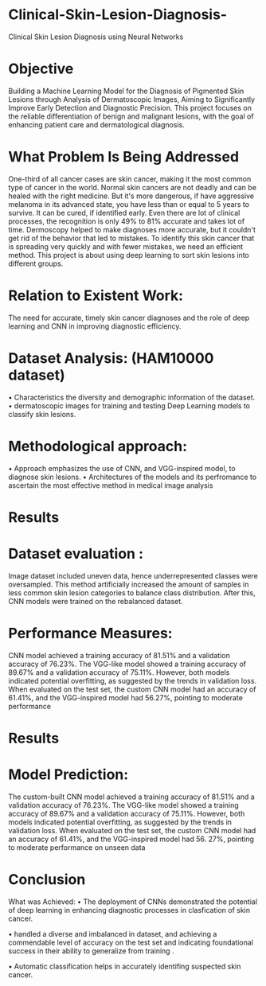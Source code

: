 # Clinical-Skin-Lesion-Diagnosis-
Clinical Skin Lesion Diagnosis using Neural Networks

# Objective
Building a Machine Learning Model for the Diagnosis of Pigmented Skin Lesions through
Analysis of Dermatoscopic Images, Aiming to Significantly Improve Early Detection and
Diagnostic Precision. This project focuses on the reliable differentiation of benign and malignant
lesions, with the goal of enhancing patient care and dermatological diagnosis.
# What Problem Is Being Addressed
One-third of all cancer cases are skin cancer, making it the most common type of cancer in the
world. Normal skin cancers are not deadly and can be healed with the right medicine. But it's
more dangerous, if have aggressive melanoma in its advanced state, you have less than or equal
to 5 years to survive. It can be cured, if identified early. Even there are lot of clinical processes,
the recognition is only 49% to 81% accurate and takes lot of time. Dermoscopy helped to make
diagnoses more accurate, but it couldn't get rid of the behavior that led to mistakes. To identify
this skin cancer that is spreading very quickly and with fewer mistakes, we need an efficient
method. This project is about using deep learning to sort skin lesions into different groups.
# Relation to Existent Work:
The need for accurate, timely skin cancer diagnoses and the role of deep learning and CNN in
improving diagnostic efficiency.

# Dataset Analysis: (HAM10000 dataset)
• Characteristics the diversity and demographic information of
the dataset.
• dermatoscopic images for training and testing Deep Learning
models to classify skin lesions.
# Methodological approach: 
• Approach emphasizes the use of CNN, and VGG-inspired
model, to diagnose skin lesions.
• Architectures of the models and its perfromance to ascertain
the most effective method in medical image analysis

# Results
# Dataset evaluation :
Image dataset included uneven data, hence underrepresented classes were
oversampled. This method artificially increased the amount of samples in less common skin
lesion categories to balance class distribution. After this, CNN models were trained on the
rebalanced dataset.
# Performance Measures:
CNN model achieved a training accuracy of 81.51% and a validation
accuracy of 76.23%. The VGG-like model showed a training accuracy of 89.67% and a
validation accuracy of 75.11%. However, both models indicated potential overfitting, as
suggested by the trends in validation loss. When evaluated on the test set, the custom CNN
model had an accuracy of 61.41%, and the VGG-inspired model had 56.27%, pointing to
moderate performance

# Results
# Model Prediction:
The custom-built CNN model achieved a training accuracy of 81.51% and a validation accuracy of 76.23%.
The VGG-like model showed a training accuracy of 89.67% and a validation accuracy of 75.11%.
However, both models indicated potential overfitting, as suggested by the trends in validation loss.
When evaluated on the test set, the custom CNN model had an accuracy of 61.41%, and the VGG-inspired model
had 56. 27%, pointing to moderate performance on unseen data

# Conclusion
 What was Achieved:
• The deployment of CNNs demonstrated the potential of deep learning in enhancing diagnostic processes in
clasfication of skin cancer.

• handled a diverse and imbalanced in dataset, and achieving a commendable level of accuracy on the test set
and indicating foundational success in their ability to generalize from training .

• Automatic classification helps in accurately identifing suspected skin cancer.


